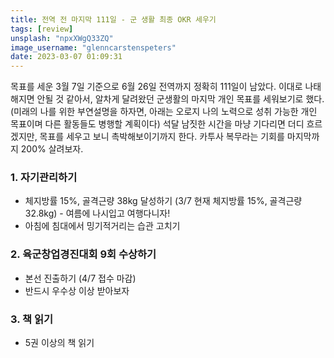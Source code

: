 ```yaml
---
title: 전역 전 마지막 111일 - 군 생활 최종 OKR 세우기
tags: [review]
unsplash: "npxXWgQ33ZQ"
image_username: "glenncarstenspeters"
date: 2023-03-07 01:09:31
---
```


목표를 세운 3월 7일 기준으로 6월 26일 전역까지 정확히 111일이 남았다. 이대로 나태해지면 안될 것 같아서, 알차게 달려왔던 군생활의 마지막 개인 목표를 세워보기로 했다. (미래의 나를 위한 부연설명을 하자면, 아래는 오로지 나의 노력으로 성취 가능한 개인 목표이며 다른 활동들도 병행할 계획이다)
석달 남짓한 시간을 마냥 기다리면 더디 흐르겠지만, 목표를 세우고 보니 촉박해보이기까지 한다. 카투사 복무라는 기회를 마지막까지 200% 살려보자.

### 1. 자기관리하기

- 체지방률 15%, 골격근량 38kg 달성하기 (3/7 현재 체지방률 15%, 골격근량 32.8kg) - 여름에 나시입고 여행다니자!
- 아침에 침대에서 밍기적거리는 습관 고치기

### 2. 육군창업경진대회 9회 수상하기

- 본선 진출하기 (4/7 접수 마감)
- 반드시 우수상 이상 받아보자

### 3. 책 읽기

- 5권 이상의 책 읽기
